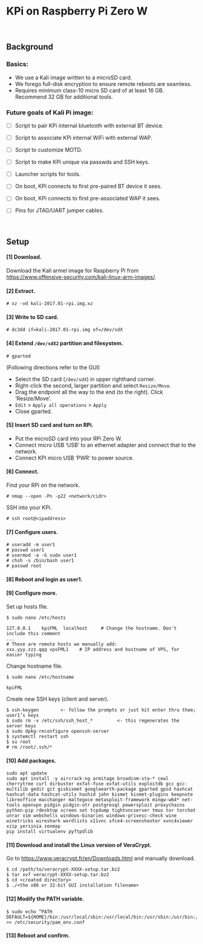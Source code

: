 KPi on Raspberry Pi Zero W
===================================================================

<br>


Background
-------------------------------------------------------------------

### Basics:

- We use a Kali image written to a microSD card.
- We forego full-disk encryption to ensure remote reboots are seamless.
- Requires minimum class-10 micro SD card of at least 16 GB. Recommend 32 GB for additional tools.

### Future goals of Kali Pi image:

- [ ] Script to pair KPi internal bluetooth with external BT device.
- [ ] Script to associate KPi internal WiFi with external WAP.
- [ ] Script to customize MOTD.
- [ ] Script to make KPi unique via passwds and SSH keys.
- [ ] Launcher scripts for tools.
- [ ] On boot, KPi connects to first pre-paired BT device it sees.
- [ ] On boot, KPi connects to first pre-associated WAP it sees.
- [ ] Pins for JTAG/UART jumper cables.


<br>

Setup
-------------------------------------------------------------------

#### [1] Download.

Download the Kali armel image for Raspberry Pi from <https://www.offensive-security.com/kali-linux-arm-images/>.

#### [2] Extract.

```
# xz -vd kali-2017.01-rpi.img.xz
```

#### [3] Write to SD card.

```
# dc3dd if=kali-2017.01-rpi.img of=/dev/sdX
```

#### [4] Extend `/dev/sdX2` partition and filesystem.

```
# gparted
```

(Following directions refer to the GUI)

- Select the SD card (`/dev/sdX`) in upper righthand corner.
- Right-click the second, larger partition and select `Resize/Move`.
- Drag the endpoint all the way to the end (to the right). Click ‘Resize/Move’.
- `Edit` > `Apply all operations` > `Apply`
- Close gparted.

#### [5] Insert SD card and turn on RPi.

- Put the microSD card into your RPi Zero W.
- Connect micro USB ‘USB’ to an ethernet adapter and connect that to the network.
- Connect KPI micro USB ‘PWR’ to  power source.

#### [6] Connect.

Find your RPi on the network.

```
# nmap --open -Pn -p22 <network/cidr>
```

SSH into your KPi.

```
# ssh root@<ipaddress>
```

#### [7] Configure users.

```
# useradd -m user1
# passwd user1
# usermod -a -G sudo user1
# chsh -s /bin/bash user1
# passwd root
```

#### [8] Reboot and login as user1.

#### [9] Configure more.

Set up hosts file.

```
$ sudo nano /etc/hosts
```

```
127.0.0.1    kpiFML  localhost     # Change the hostname. Don't include this comment
...
# These are remote hosts we manually add:
xxx.yyy.zzz.qqq vpsFML1    # IP address and hostname of VPS, for easier typing
```

Change hostname file.

```
$ sudo nano /etc/hostname
```

```
kpiFML
```

Create new SSH keys (client and server).

```
$ ssh-keygen        <- follow the prompts or just hit enter thru them; user1’s keys
$ sudo rm -v /etc/ssh/ssh_host_*         <- this regenerates the server keys
$ sudo dpkg-reconfigure openssh-server
$ systemctl restart ssh
$ su root
# rm /root/.ssh/*
```

#### [10] Add packages.

```
sudo apt update
sudo apt install -y aircrack-ng armitage broadcom-sta-* cewl cherrytree curl dirbuster exfat-fuse exfat-utils exploitdb gcc gcc-multilib gedit git giskismet googleearth-package gparted gpsd hashcat hashcat-data hashcat-utils hashid john kismet kismet-plugins keepnote libreoffice macchanger maltegoce metasploit-framework mingw-w64* net-tools openvpn pidgin pidgin-otr postgresql powersploit proxychains python-pip rdesktop screen set tcpdump tightvncserver tmux tor torchat unrar vim webshells windows-binaries windows-privesc-check wine winetricks wireshark wordlists x11vnc xfce4-screenshooter xvnc4viewer xzip yersinia zenmap
pip install virtualenv pyftpdlib
```

#### [11] Download and install the Linux version of VeraCrypt.

Go to <https://www.veracrypt.fr/en/Downloads.html> and manually download.

```
$ cd /path/to/veracrypt-XXXX-setup.tar.bz2
$ tar xvf veracrypt-XXXX-setup.tar.bz2
$ cd <created directory>
$ ./<the x86 or 32-bit GUI installation filename>
```

#### [12] Modify the PATH variable.

```
$ sudo echo “PATH DEFAULT=${HOME}/bin:/usr/local/sbin:/usr/local/bin:/usr/sbin:/usr/bin:/sbin:/bin:/usr/local/bin/X11:/usr/bin/X11” >> /etc/security/pam_env.conf
```

#### [13] Reboot and confirm.

<br>



